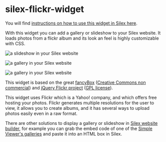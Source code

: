 # silex-flickr-widget

You will find [instructions on how to use this widget in Silex here](https://github.com/silexlabs/Silex/issues/272).

With this widget you can add a gallery or slideshow to your Silex website. It loads photos from a flickr album and its look an feel is highly customizable with CSS. 

![a slideshow in your Silex website](https://cloud.githubusercontent.com/assets/715377/7670155/fd6f75aa-fc99-11e4-9750-bd6440ea65b2.png)

![a gallery in your Silex website](https://cloud.githubusercontent.com/assets/715377/7670156/fd888568-fc99-11e4-982c-36952d707b47.png)

![a gallery in your Silex website](https://cloud.githubusercontent.com/assets/715377/7670554/db33729c-fca9-11e4-817a-ad48afd7759f.png)

This widget is based on the great [fancyBox](http://fancyapps.com/fancybox/#license) ([Creative Commons non commercial](http://creativecommons.org/licenses/by-nc/3.0/)) and [jQuery Flickr project](https://code.google.com/p/jquery-flickr/) ([GPL license](http://www.gnu.org/licenses/gpl.html)).

This widget uses Flickr which is a Yahoo! company, and which offers free hosting your photos. Flickr generates multiple resolutions for the user to view, it allows you to create albums, and it has several ways to upload photos easily even in a raw format.

There are other solutions to display a gallery or slideshow in [Silex website builder](http://www.silex.me), for example you can grab the embed code of one of the [Simple Viewer's galleries](http://www.simpleviewer.net/products/) and paste it into an HTML box in Silex.
